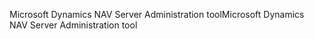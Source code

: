 <span data-ttu-id="2532d-101">Microsoft Dynamics NAV Server Administration tool</span><span class="sxs-lookup"><span data-stu-id="2532d-101">Microsoft Dynamics NAV Server Administration tool</span></span>